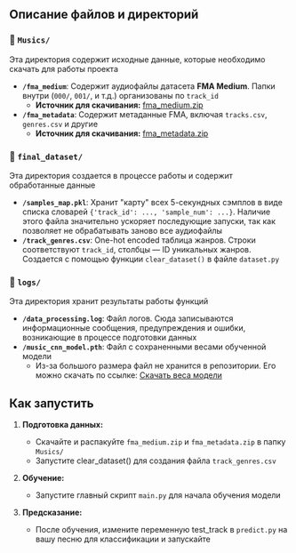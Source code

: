 


## Описание файлов и директорий

### 📂 `Musics/`
Эта директория содержит исходные данные, которые необходимо скачать для работы проекта

-   **`/fma_medium`**: Содержит аудиофайлы датасета **FMA Medium**. Папки внутри (`000/`, `001/`, и т.д.) организованы по `track_id`
    -   **Источник для скачивания:** [fma_medium.zip ](https://os.unil.cloud.switch.ch/fma/fma_medium.zip)
-   **`/fma_metadata`**: Содержит метаданные FMA, включая `tracks.csv`, `genres.csv` и другие
    -   **Источник для скачивания:** [fma_metadata.zip ](https://os.unil.cloud.switch.ch/fma/fma_metadata.zip)

### 📂 `final_dataset/`
Эта директория создается в процессе работы и содержит обработанные данные

-   **`/samples_map.pkl`**: Хранит "карту" всех 5-секундных сэмплов в виде списка словарей `{'track_id': ..., 'sample_num': ...}`. Наличие этого файла значительно ускоряет последующие запуски, так как позволяет не обрабатывать заново все аудиофайлы
-   **`/track_genres.csv`**: One-hot encoded таблица жанров. Строки соответствуют `track_id`, столбцы — ID уникальных жанров. Создается с помощью функции `clear_dataset()` в файле `dataset.py`

### 📂 `logs/`
Эта директория хранит результаты работы функций

-   **`/data_processing.log`**: Файл логов. Сюда записываются информационные сообщения, предупреждения и ошибки, возникающие в процессе подготовки данных
-   **`/music_cnn_model.pth`**: Файл с сохраненными весами обученной модели
    -   Из-за большого размера файл не хранится в репозитории. Его можно скачать по ссылке: [Cкачать веса модели](https://drive.google.com/file/d/11LMOSqkk-3YMp6YLxFJBDtJzyNKbO2CJ/view?usp=sharing)

## Как запустить

1.  **Подготовка данных:**
    -   Скачайте и распакуйте `fma_medium.zip` и `fma_metadata.zip` в папку `Musics/`
    -   Запустите clear_dataset() для создания файла `track_genres.csv`

2.  **Обучение:**
    -   Запустите главный скрипт `main.py` для начала обучения модели

3.  **Предсказание:**
    -   После обучения, измените переменную test_track в `predict.py` на вашу песню для классификации и запускайте
